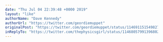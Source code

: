 ```yaml
---
date: "Thu Jul 04 22:39:48 +0000 2019"
layout: "like"
authorName: "Dave Kennedy"
authorUrl: "https://twitter.com/geordiemuppet"
originalPost: "https://twitter.com/geordiemuppet/status/1146911515498278913"
inReplyTo: "https://twitter.com/thephysicsgirl/status/1146805799139680259"
---
```

